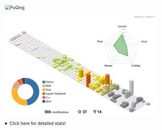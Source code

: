 ![PuQing](https://user-images.githubusercontent.com/27223114/171565019-9a56fae6-b08b-421f-99db-7e830da42371.png)

![](./profile-3d-contrib/profile-season-animate.svg)

<details>
<summary>Click here for detailed stats!</summary>

<!--START_SECTION:waka-->
![Lines of code](https://img.shields.io/badge/From%20Hello%20World%20I%27ve%20Written-1.3%20million%20lines%20of%20code-blue)

**🐱 My GitHub Data** 

> 📦 279.0 kB Used in GitHub's Storage 
 > 
> 🏆 179 Contributions in the Year 2024
 > 
> 🚫 Not Opted to Hire
 > 
> 📜 46 Public Repositories 
 > 
> 🔑 27 Private Repositories 
 > 
**I'm an Early 🐤** 

```text
🌞 Morning                496 commits         ██░░░░░░░░░░░░░░░░░░░░░░░   07.58 % 
🌆 Daytime                3066 commits        ████████████░░░░░░░░░░░░░   46.86 % 
🌃 Evening                1166 commits        ████░░░░░░░░░░░░░░░░░░░░░   17.82 % 
🌙 Night                  1815 commits        ███████░░░░░░░░░░░░░░░░░░   27.74 % 
```


📊 **This Week I Spent My Time On** 

```text
💬 Programming Languages: 
TypeScript               16 hrs 10 mins      ███████████░░░░░░░░░░░░░░   45.09 % 
Rust                     10 hrs 41 mins      ███████░░░░░░░░░░░░░░░░░░   29.81 % 
Python                   5 hrs 44 mins       ████░░░░░░░░░░░░░░░░░░░░░   16.01 % 
JSON                     1 hr 5 mins         █░░░░░░░░░░░░░░░░░░░░░░░░   03.07 % 
Bash                     34 mins             ░░░░░░░░░░░░░░░░░░░░░░░░░   01.61 % 

🔥 Editors: 
VS Code                  35 hrs 51 mins      █████████████████████████   100.00 % 

💻 Operating System: 
WSL                      28 hrs 47 mins      ████████████████████░░░░░   80.31 % 
Linux                    7 hrs 2 mins        █████░░░░░░░░░░░░░░░░░░░░   19.66 % 
Windows                  0 secs              ░░░░░░░░░░░░░░░░░░░░░░░░░   00.04 % 
```


<!--END_SECTION:waka-->
</details>
